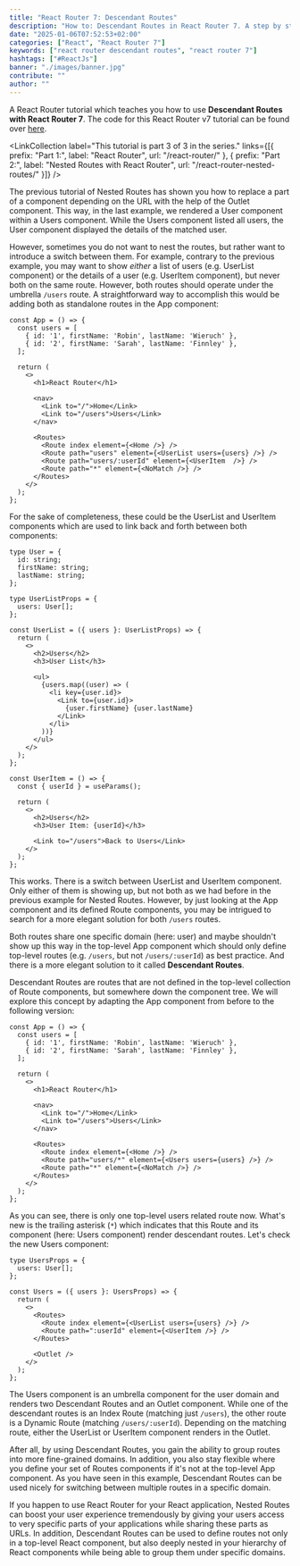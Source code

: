 ```yaml
---
title: "React Router 7: Descendant Routes"
description: "How to: Descendant Routes in React Router 7. A step by step example on Descendant Routes with React Router ..."
date: "2025-01-06T07:52:53+02:00"
categories: ["React", "React Router 7"]
keywords: ["react router descendant routes", "react router 7"]
hashtags: ["#ReactJs"]
banner: "./images/banner.jpg"
contribute: ""
author: ""
---
```


<Sponsorship />

A React Router tutorial which teaches you how to use **Descendant Routes with React Router 7**. The code for this React Router v7 tutorial can be found over [here](https://github.com/rwieruch/examples/tree/main/react-router-descendant-routes).

<LinkCollection label="This tutorial is part 3 of 3 in the series." links={[{ prefix: "Part 1:", label: "React Router", url: "/react-router/" }, { prefix: "Part 2:", label: "Nested Routes with React Router", url: "/react-router-nested-routes/" }]} />

The previous tutorial of Nested Routes has shown you how to replace a part of a component depending on the URL with the help of the Outlet component. This way, in the last example, we rendered a User component within a Users component. While the Users component listed all users, the User component displayed the details of the matched user.

However, sometimes you do not want to nest the routes, but rather want to introduce a switch between them. For example, contrary to the previous example, you may want to show *either* a list of users (e.g. UserList component) or the details of a user (e.g. UserItem component), but never both on the same route. However, both routes should operate under the umbrella `/users` route. A straightforward way to accomplish this would be adding both as standalone routes in the App component:

```tsx{18-19}
const App = () => {
  const users = [
    { id: '1', firstName: 'Robin', lastName: 'Wieruch' },
    { id: '2', firstName: 'Sarah', lastName: 'Finnley' },
  ];

  return (
    <>
      <h1>React Router</h1>

      <nav>
        <Link to="/">Home</Link>
        <Link to="/users">Users</Link>
      </nav>

      <Routes>
        <Route index element={<Home />} />
        <Route path="users" element={<UserList users={users} />} />
        <Route path="users/:userId" element={<UserItem  />} />
        <Route path="*" element={<NoMatch />} />
      </Routes>
    </>
  );
};
```

For the sake of completeness, these could be the UserList and UserItem components which are used to link back and forth between both components:

```tsx
type User = {
  id: string;
  firstName: string;
  lastName: string;
};

type UserListProps = {
  users: User[];
};

const UserList = ({ users }: UserListProps) => {
  return (
    <>
      <h2>Users</h2>
      <h3>User List</h3>

      <ul>
        {users.map((user) => (
          <li key={user.id}>
            <Link to={user.id}>
              {user.firstName} {user.lastName}
            </Link>
          </li>
        ))}
      </ul>
    </>
  );
};

const UserItem = () => {
  const { userId } = useParams();

  return (
    <>
      <h2>Users</h2>
      <h3>User Item: {userId}</h3>

      <Link to="/users">Back to Users</Link>
    </>
  );
};
```

This works. There is a switch between UserList and UserItem component. Only either of them is showing up, but not both as we had before in the previous example for Nested Routes. However, by just looking at the App component and its defined Route components, you may be intrigued to search for a more elegant solution for both `/users` routes.

Both routes share one specific domain (here: user) and maybe shouldn't show up this way in the top-level App component which should only define top-level routes (e.g. `/users`, but not `/users/:userId`) as best practice. And there is a more elegant solution to it called **Descendant Routes**.

Descendant Routes are routes that are not defined in the top-level collection of Route components, but somewhere down the component tree. We will explore this concept by adapting the App component from before to the following version:

```tsx{18}
const App = () => {
  const users = [
    { id: '1', firstName: 'Robin', lastName: 'Wieruch' },
    { id: '2', firstName: 'Sarah', lastName: 'Finnley' },
  ];

  return (
    <>
      <h1>React Router</h1>

      <nav>
        <Link to="/">Home</Link>
        <Link to="/users">Users</Link>
      </nav>

      <Routes>
        <Route index element={<Home />} />
        <Route path="users/*" element={<Users users={users} />} />
        <Route path="*" element={<NoMatch />} />
      </Routes>
    </>
  );
};
```

As you can see, there is only one top-level users related route now. What's new is the trailing asterisk (`*`) which indicates that this Route and its component (here: Users component) render descendant routes. Let's check the new Users component:

```tsx
type UsersProps = {
  users: User[];
};

const Users = ({ users }: UsersProps) => {
  return (
    <>
      <Routes>
        <Route index element={<UserList users={users} />} />
        <Route path=":userId" element={<UserItem />} />
      </Routes>

      <Outlet />
    </>
  );
};
```

The Users component is an umbrella component for the user domain and renders two Descendant Routes and an Outlet component. While one of the descendant routes is an Index Route (matching just `/users`), the other route is a Dynamic Route (matching `/users/:userId`). Depending on the matching route, either the UserList or UserItem component renders in the Outlet.

After all, by using Descendant Routes, you gain the ability to group routes into more fine-grained domains. In addition, you also stay flexible where you define your set of Routes components if it's not at the top-level App component. As you have seen in this example, Descendant Routes can be used nicely for switching between multiple routes in a specific domain.

<Divider />

If you happen to use React Router for your React application, Nested Routes can boost your user experience tremendously by giving your users access to very specific parts of your applications while sharing these parts as URLs. In addition, Descendant Routes can be used to define routes not only in a top-level React component, but also deeply nested in your hierarchy of React components while being able to group them under specific domains.

